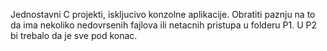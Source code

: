Jednostavni C projekti, iskljucivo konzolne aplikacije. Obratiti paznju na to da ima nekoliko nedovrsenih fajlova ili netacnih pristupa u folderu P1. U P2 bi trebalo da je sve pod konac.
